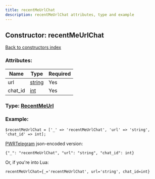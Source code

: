 ```yaml
---
title: recentMeUrlChat
description: recentMeUrlChat attributes, type and example
---
```

## Constructor: recentMeUrlChat  
[Back to constructors index](index.md)



### Attributes:

| Name     |    Type       | Required |
|----------|---------------|----------|
|url|[string](../types/string.md) | Yes|
|chat\_id|[int](../types/int.md) | Yes|



### Type: [RecentMeUrl](../types/RecentMeUrl.md)


### Example:

```
$recentMeUrlChat = ['_' => 'recentMeUrlChat', 'url' => 'string', 'chat_id' => int];
```  

[PWRTelegram](https://pwrtelegram.xyz) json-encoded version:

```
{"_": "recentMeUrlChat", "url": "string", "chat_id": int}
```


Or, if you're into Lua:  


```
recentMeUrlChat={_='recentMeUrlChat', url='string', chat_id=int}

```


